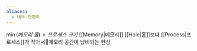 ```yaml
---
aliases:
  - 내부 단편화
---
```

$\operatorname{min}(메모리\ 홀)\gt 프로세스\ 크기$
[[Memory|메모리]] [[Hole|홀]]보다 [[Process|프로세스]]가 작아서메모리 공간이 낭비되는 현상